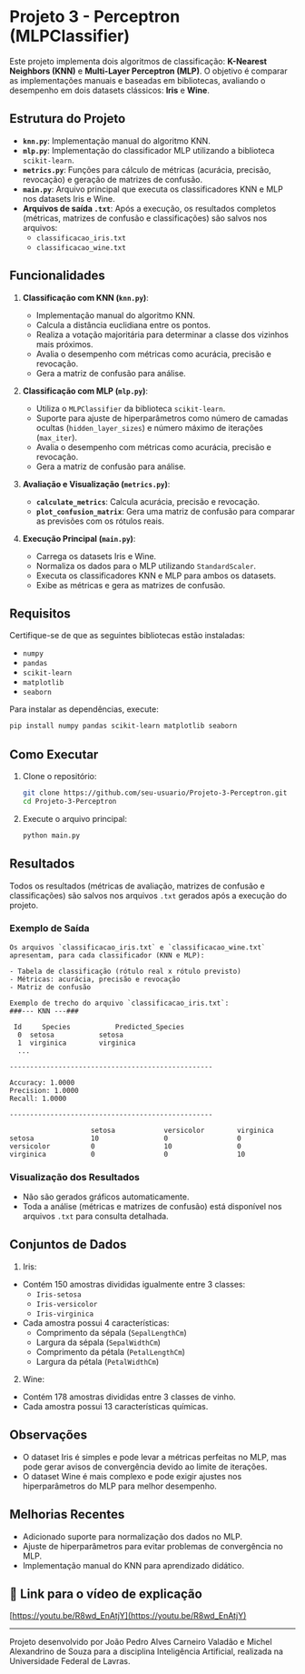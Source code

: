 # Projeto 3 - Perceptron (MLPClassifier)

Este projeto implementa dois algoritmos de classificação: **K-Nearest Neighbors (KNN)** e **Multi-Layer Perceptron (MLP)**. O objetivo é comparar as implementações manuais e baseadas em bibliotecas, avaliando o desempenho em dois datasets clássicos: **Iris** e **Wine**.

## Estrutura do Projeto

- **`knn.py`**: Implementação manual do algoritmo KNN.
- **`mlp.py`**: Implementação do classificador MLP utilizando a biblioteca `scikit-learn`.
- **`metrics.py`**: Funções para cálculo de métricas (acurácia, precisão, revocação) e geração de matrizes de confusão.
- **`main.py`**: Arquivo principal que executa os classificadores KNN e MLP nos datasets Iris e Wine.
- **Arquivos de saída `.txt`**: Após a execução, os resultados completos (métricas, matrizes de confusão e classificações) são salvos nos arquivos:
  - `classificacao_iris.txt`
  - `classificacao_wine.txt`

## Funcionalidades

1. **Classificação com KNN (`knn.py`)**:
   - Implementação manual do algoritmo KNN.
   - Calcula a distância euclidiana entre os pontos.
   - Realiza a votação majoritária para determinar a classe dos vizinhos mais próximos.
   - Avalia o desempenho com métricas como acurácia, precisão e revocação.
   - Gera a matriz de confusão para análise.

2. **Classificação com MLP (`mlp.py`)**:
   - Utiliza o `MLPClassifier` da biblioteca `scikit-learn`.
   - Suporte para ajuste de hiperparâmetros como número de camadas ocultas (`hidden_layer_sizes`) e número máximo de iterações (`max_iter`).
   - Avalia o desempenho com métricas como acurácia, precisão e revocação.
   - Gera a matriz de confusão para análise.

3. **Avaliação e Visualização (`metrics.py`)**:
   - **`calculate_metrics`**: Calcula acurácia, precisão e revocação.
   - **`plot_confusion_matrix`**: Gera uma matriz de confusão para comparar as previsões com os rótulos reais.

4. **Execução Principal (`main.py`)**:
   - Carrega os datasets Iris e Wine.
   - Normaliza os dados para o MLP utilizando `StandardScaler`.
   - Executa os classificadores KNN e MLP para ambos os datasets.
   - Exibe as métricas e gera as matrizes de confusão.

## Requisitos

Certifique-se de que as seguintes bibliotecas estão instaladas:

- `numpy`
- `pandas`
- `scikit-learn`
- `matplotlib`
- `seaborn`

Para instalar as dependências, execute:

```bash
pip install numpy pandas scikit-learn matplotlib seaborn
```

## Como Executar

1. Clone o repositório:
    ```bash 
    git clone https://github.com/seu-usuario/Projeto-3-Perceptron.git
    cd Projeto-3-Perceptron
    ```

2. Execute o arquivo principal:
    ```bash
    python main.py
    ```

## Resultados

Todos os resultados (métricas de avaliação, matrizes de confusão e classificações) são salvos nos arquivos `.txt` gerados após a execução do projeto.

### Exemplo de Saída
```plaintext
Os arquivos `classificacao_iris.txt` e `classificacao_wine.txt` apresentam, para cada classificador (KNN e MLP):

- Tabela de classificação (rótulo real x rótulo previsto)
- Métricas: acurácia, precisão e revocação
- Matriz de confusão

Exemplo de trecho do arquivo `classificacao_iris.txt`:
###--- KNN ---###

 Id     Species           Predicted_Species
  0  setosa           setosa
  1  virginica        virginica
  ...

--------------------------------------------------

Accuracy: 1.0000
Precision: 1.0000
Recall: 1.0000

--------------------------------------------------

                    setosa            versicolor        virginica         
setosa              10                0                 0                 
versicolor          0                 10                0                 
virginica           0                 0                 10
```

### Visualização dos Resultados

- Não são gerados gráficos automaticamente.
- Toda a análise (métricas e matrizes de confusão) está disponível nos arquivos `.txt` para consulta detalhada.

## Conjuntos de Dados

1. Iris:
- Contém 150 amostras divididas igualmente entre 3 classes:
    - `Iris-setosa`
    - `Iris-versicolor`
    - `Iris-virginica`
- Cada amostra possui 4 características:
    - Comprimento da sépala (`SepalLengthCm`)
    - Largura da sépala (`SepalWidthCm`)
    - Comprimento da pétala (`PetalLengthCm`)
    - Largura da pétala (`PetalWidthCm`)

2. Wine:
- Contém 178 amostras divididas entre 3 classes de vinho.
- Cada amostra possui 13 características químicas.

## Observações

- O dataset Iris é simples e pode levar a métricas perfeitas no MLP, mas pode gerar avisos de convergência devido ao limite de iterações.
- O dataset Wine é mais complexo e pode exigir ajustes nos hiperparâmetros do MLP para melhor desempenho.

## Melhorias Recentes
- Adicionado suporte para normalização dos dados no MLP.
- Ajuste de hiperparâmetros para evitar problemas de convergência no MLP.
- Implementação manual do KNN para aprendizado didático.

## 🔗 Link para o vídeo de explicação

[https://youtu.be/R8wd_EnAtjY](https://youtu.be/R8wd_EnAtjY)

---

Projeto desenvolvido por João Pedro Alves Carneiro Valadão e Michel Alexandrino de Souza para a disciplina Inteligência Artificial, realizada na Universidade Federal de Lavras.
